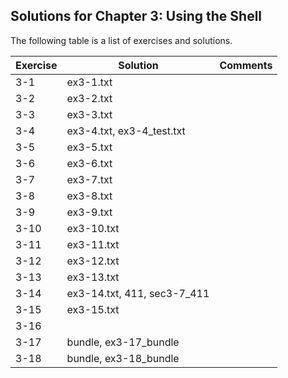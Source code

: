 ## Solutions for Chapter 3: Using the Shell

The following table is a list of exercises and solutions.

|Exercise|Solution                      |Comments|
|--------|------------------------------|--------|
|3-1  	 |ex3-1.txt                     |        |
|3-2  	 |ex3-2.txt                     |        |
|3-3  	 |ex3-3.txt                     |        |
|3-4	 |ex3-4.txt, ex3-4_test.txt     |        |
|3-5  	 |ex3-5.txt                     |        |
|3-6  	 |ex3-6.txt                     |        |
|3-7  	 |ex3-7.txt                     |        |
|3-8  	 |ex3-8.txt                     |        |
|3-9  	 |ex3-9.txt                     |        |
|3-10    |ex3-10.txt                    |        |
|3-11    |ex3-11.txt                    |        |
|3-12    |ex3-12.txt                    |        |
|3-13    |ex3-13.txt                    |        |
|3-14    |ex3-14.txt, 411, sec3-7_411   |        |
|3-15    |ex3-15.txt                    |        |
|3-16    |                              |        |
|3-17    |bundle, ex3-17_bundle         |        |
|3-18    |bundle, ex3-18_bundle         |        |


